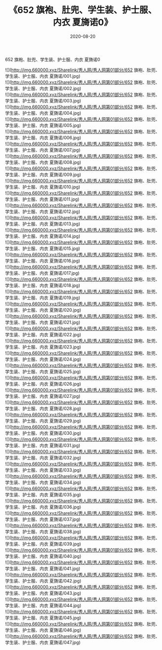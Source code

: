 ﻿---
layout: post
title:  《652 旗袍、肚兜、学生装、护士服、内衣 夏旖诺0》
date:   2020-08-20
img: http://img.660000.xyz/Sharelink/秀人网/秀人网第01部分/652 旗袍、肚兜、学生装、护士服、内衣 夏旖诺0/000.jpg
categories: [美女, 清纯, 唯美]
---

652 旗袍、肚兜、学生装、护士服、内衣 夏旖诺0

  ![](http://img.660000.xyz/Sharelink/秀人网/秀人网第01部分/652 旗袍、肚兜、学生装、护士服、内衣 夏旖诺/001.jpg) <br> ![](http://img.660000.xyz/Sharelink/秀人网/秀人网第01部分/652 旗袍、肚兜、学生装、护士服、内衣 夏旖诺/002.jpg) <br> ![](http://img.660000.xyz/Sharelink/秀人网/秀人网第01部分/652 旗袍、肚兜、学生装、护士服、内衣 夏旖诺/003.jpg) <br> ![](http://img.660000.xyz/Sharelink/秀人网/秀人网第01部分/652 旗袍、肚兜、学生装、护士服、内衣 夏旖诺/004.jpg) <br> ![](http://img.660000.xyz/Sharelink/秀人网/秀人网第01部分/652 旗袍、肚兜、学生装、护士服、内衣 夏旖诺/005.jpg) <br> ![](http://img.660000.xyz/Sharelink/秀人网/秀人网第01部分/652 旗袍、肚兜、学生装、护士服、内衣 夏旖诺/006.jpg) <br> ![](http://img.660000.xyz/Sharelink/秀人网/秀人网第01部分/652 旗袍、肚兜、学生装、护士服、内衣 夏旖诺/007.jpg) <br> ![](http://img.660000.xyz/Sharelink/秀人网/秀人网第01部分/652 旗袍、肚兜、学生装、护士服、内衣 夏旖诺/008.jpg) <br> ![](http://img.660000.xyz/Sharelink/秀人网/秀人网第01部分/652 旗袍、肚兜、学生装、护士服、内衣 夏旖诺/009.jpg) <br> ![](http://img.660000.xyz/Sharelink/秀人网/秀人网第01部分/652 旗袍、肚兜、学生装、护士服、内衣 夏旖诺/010.jpg) <br> ![](http://img.660000.xyz/Sharelink/秀人网/秀人网第01部分/652 旗袍、肚兜、学生装、护士服、内衣 夏旖诺/011.jpg) <br> ![](http://img.660000.xyz/Sharelink/秀人网/秀人网第01部分/652 旗袍、肚兜、学生装、护士服、内衣 夏旖诺/012.jpg) <br> ![](http://img.660000.xyz/Sharelink/秀人网/秀人网第01部分/652 旗袍、肚兜、学生装、护士服、内衣 夏旖诺/013.jpg) <br> ![](http://img.660000.xyz/Sharelink/秀人网/秀人网第01部分/652 旗袍、肚兜、学生装、护士服、内衣 夏旖诺/014.jpg) <br> ![](http://img.660000.xyz/Sharelink/秀人网/秀人网第01部分/652 旗袍、肚兜、学生装、护士服、内衣 夏旖诺/015.jpg) <br> ![](http://img.660000.xyz/Sharelink/秀人网/秀人网第01部分/652 旗袍、肚兜、学生装、护士服、内衣 夏旖诺/016.jpg) <br> ![](http://img.660000.xyz/Sharelink/秀人网/秀人网第01部分/652 旗袍、肚兜、学生装、护士服、内衣 夏旖诺/017.jpg) <br> ![](http://img.660000.xyz/Sharelink/秀人网/秀人网第01部分/652 旗袍、肚兜、学生装、护士服、内衣 夏旖诺/018.jpg) <br> ![](http://img.660000.xyz/Sharelink/秀人网/秀人网第01部分/652 旗袍、肚兜、学生装、护士服、内衣 夏旖诺/019.jpg) <br> ![](http://img.660000.xyz/Sharelink/秀人网/秀人网第01部分/652 旗袍、肚兜、学生装、护士服、内衣 夏旖诺/020.jpg) <br> ![](http://img.660000.xyz/Sharelink/秀人网/秀人网第01部分/652 旗袍、肚兜、学生装、护士服、内衣 夏旖诺/021.jpg) <br> ![](http://img.660000.xyz/Sharelink/秀人网/秀人网第01部分/652 旗袍、肚兜、学生装、护士服、内衣 夏旖诺/022.jpg) <br> ![](http://img.660000.xyz/Sharelink/秀人网/秀人网第01部分/652 旗袍、肚兜、学生装、护士服、内衣 夏旖诺/023.jpg) <br> ![](http://img.660000.xyz/Sharelink/秀人网/秀人网第01部分/652 旗袍、肚兜、学生装、护士服、内衣 夏旖诺/024.jpg) <br> ![](http://img.660000.xyz/Sharelink/秀人网/秀人网第01部分/652 旗袍、肚兜、学生装、护士服、内衣 夏旖诺/025.jpg) <br> ![](http://img.660000.xyz/Sharelink/秀人网/秀人网第01部分/652 旗袍、肚兜、学生装、护士服、内衣 夏旖诺/026.jpg) <br> ![](http://img.660000.xyz/Sharelink/秀人网/秀人网第01部分/652 旗袍、肚兜、学生装、护士服、内衣 夏旖诺/027.jpg) <br> ![](http://img.660000.xyz/Sharelink/秀人网/秀人网第01部分/652 旗袍、肚兜、学生装、护士服、内衣 夏旖诺/028.jpg) <br> ![](http://img.660000.xyz/Sharelink/秀人网/秀人网第01部分/652 旗袍、肚兜、学生装、护士服、内衣 夏旖诺/029.jpg) <br> ![](http://img.660000.xyz/Sharelink/秀人网/秀人网第01部分/652 旗袍、肚兜、学生装、护士服、内衣 夏旖诺/030.jpg) <br> ![](http://img.660000.xyz/Sharelink/秀人网/秀人网第01部分/652 旗袍、肚兜、学生装、护士服、内衣 夏旖诺/031.jpg) <br> ![](http://img.660000.xyz/Sharelink/秀人网/秀人网第01部分/652 旗袍、肚兜、学生装、护士服、内衣 夏旖诺/032.jpg) <br> ![](http://img.660000.xyz/Sharelink/秀人网/秀人网第01部分/652 旗袍、肚兜、学生装、护士服、内衣 夏旖诺/033.jpg) <br> ![](http://img.660000.xyz/Sharelink/秀人网/秀人网第01部分/652 旗袍、肚兜、学生装、护士服、内衣 夏旖诺/034.jpg) <br> ![](http://img.660000.xyz/Sharelink/秀人网/秀人网第01部分/652 旗袍、肚兜、学生装、护士服、内衣 夏旖诺/035.jpg) <br> ![](http://img.660000.xyz/Sharelink/秀人网/秀人网第01部分/652 旗袍、肚兜、学生装、护士服、内衣 夏旖诺/036.jpg) <br> ![](http://img.660000.xyz/Sharelink/秀人网/秀人网第01部分/652 旗袍、肚兜、学生装、护士服、内衣 夏旖诺/037.jpg) <br> ![](http://img.660000.xyz/Sharelink/秀人网/秀人网第01部分/652 旗袍、肚兜、学生装、护士服、内衣 夏旖诺/038.jpg) <br> ![](http://img.660000.xyz/Sharelink/秀人网/秀人网第01部分/652 旗袍、肚兜、学生装、护士服、内衣 夏旖诺/039.jpg) <br> ![](http://img.660000.xyz/Sharelink/秀人网/秀人网第01部分/652 旗袍、肚兜、学生装、护士服、内衣 夏旖诺/040.jpg) <br> ![](http://img.660000.xyz/Sharelink/秀人网/秀人网第01部分/652 旗袍、肚兜、学生装、护士服、内衣 夏旖诺/041.jpg) <br> ![](http://img.660000.xyz/Sharelink/秀人网/秀人网第01部分/652 旗袍、肚兜、学生装、护士服、内衣 夏旖诺/042.jpg) <br> ![](http://img.660000.xyz/Sharelink/秀人网/秀人网第01部分/652 旗袍、肚兜、学生装、护士服、内衣 夏旖诺/043.jpg) <br> ![](http://img.660000.xyz/Sharelink/秀人网/秀人网第01部分/652 旗袍、肚兜、学生装、护士服、内衣 夏旖诺/044.jpg) <br> ![](http://img.660000.xyz/Sharelink/秀人网/秀人网第01部分/652 旗袍、肚兜、学生装、护士服、内衣 夏旖诺/045.jpg) <br> ![](http://img.660000.xyz/Sharelink/秀人网/秀人网第01部分/652 旗袍、肚兜、学生装、护士服、内衣 夏旖诺/046.jpg) <br> ![](http://img.660000.xyz/Sharelink/秀人网/秀人网第01部分/652 旗袍、肚兜、学生装、护士服、内衣 夏旖诺/047.jpg) <br>